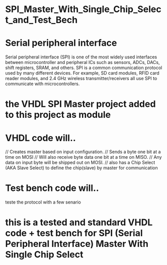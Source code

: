 # SPI_Master_With_Single_Chip_Select_and_Test_Bech
# Serial peripheral interface
Serial peripheral interface (SPI) is one of the most widely used interfaces between microcontroller and peripheral ICs such as sensors, ADCs, DACs, shift registers, SRAM, and others.
SPI is a common communication protocol used by many different devices. For example, SD card modules, RFID card reader modules, and 2.4 GHz wireless transmitter/receivers all use SPI to communicate with microcontrollers.
# the VHDL SPI Master project added to this project as module
#  VHDL code will..
// Creates master based on input configuration.
// Sends a byte one bit at a time on MOSI
// Will also receive byte data one bit at a time on MISO.
// Any data on input byte will be shipped out on MOSI.
// also has a Chip Select (AKA Slave Select) to define the chip(slave) by master for communication
# Test bench code will..
teste the protocol with a few senario
# this is a tested and standard VHDL code + test bench for SPI (Serial Peripheral Interface) Master With Single Chip Select

